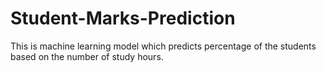 # Student-Marks-Prediction
This is machine learning model which predicts percentage of the students based on the number of study hours.

